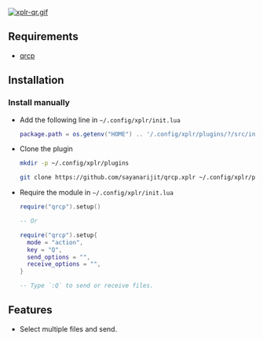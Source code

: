 [![xplr-qr.gif](https://s4.gifyu.com/images/xplr-qr.gif)](https://gifyu.com/image/rGzL)


Requirements
------------

- [qrcp](https://github.com/claudiodangelis/qrcp)


Installation
------------

### Install manually

- Add the following line in `~/.config/xplr/init.lua`

  ```lua
  package.path = os.getenv("HOME") .. '/.config/xplr/plugins/?/src/init.lua'
  ```

- Clone the plugin

  ```bash
  mkdir -p ~/.config/xplr/plugins

  git clone https://github.com/sayanarijit/qrcp.xplr ~/.config/xplr/plugins/qrcp
  ```

- Require the module in `~/.config/xplr/init.lua`

  ```lua
  require("qrcp").setup()
  
  -- Or
  
  require("qrcp").setup{
    mode = "action",
    key = "Q",
    send_options = "",
    receive_options = "",
  }

  -- Type `:Q` to send or receive files.
  ```


Features
--------

- Select multiple files and send.
